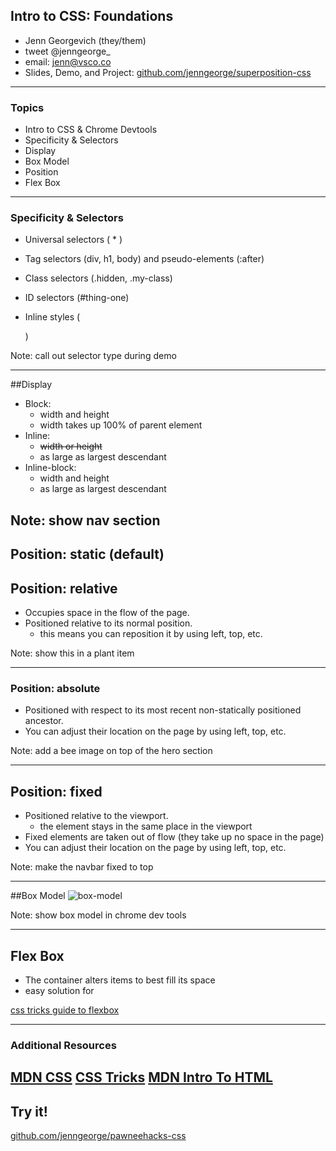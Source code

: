 ## Intro to CSS: Foundations
- Jenn Georgevich (they/them)
- tweet @jenngeorge_
- email: jenn@vsco.co
- Slides, Demo, and Project: [github.com/jenngeorge/superposition-css](github.com/jenngeorge/superposition-css)
---

### Topics

- Intro to CSS & Chrome Devtools
- Specificity & Selectors
- Display
- Box Model
- Position
- Flex Box


---

### Specificity & Selectors
- Universal selectors ( * )

- Tag selectors (div, h1, body) and pseudo-elements (:after)

- Class selectors (.hidden, .my-class)

- ID selectors (#thing-one)

- Inline styles (<div style="width: 50px;" />)

Note: call out selector type during demo

---

##Display
- Block:
    - width and height
    - width takes up 100% of parent element
- Inline:
    - ~~width or height~~
    - as large as largest descendant
- Inline-block:
    - width and height
    - as large as largest descendant

Note: show nav section
---
Position: static (default)
---

## Position: relative
- Occupies space in the flow of the page.
- Positioned relative to its normal position.
    - this means you can reposition it by using left, top, etc.

Note: show this in a plant item

---
### Position: absolute

- Positioned with respect to its most recent non-statically positioned ancestor.
-  You can adjust their location on the page by using left, top, etc.

Note: add a bee  image on top of the hero section

---
## Position: fixed
- Positioned relative to the viewport.
    - the element stays in the same place in the viewport
- Fixed elements are taken out of flow (they take up no space in the page)
- You can adjust their location on the page by using left, top, etc.

Note: make the navbar fixed to top

---
##Box Model
![box-model](http://res.cloudinary.com/jenngeorge/image/upload/v1504753778/box-model_nvjdp7.png)

Note: show box model in chrome dev tools

---
## Flex Box
- The container alters items to best fill its space
- easy solution for

[css tricks guide to flexbox](https://css-tricks.com/snippets/css/a-guide-to-flexbox/)

---
### Additional Resources
[MDN CSS](https://developer.mozilla.org/en-US/docs/Web/CSS)
[CSS Tricks](https://css-tricks.com/)
[MDN Intro To HTML](https://developer.mozilla.org/en-US/docs/Learn/HTML/Introduction_to_HTML)
---
## Try it!

[github.com/jenngeorge/pawneehacks-css](github.com/jenngeorge/superposition-css)
